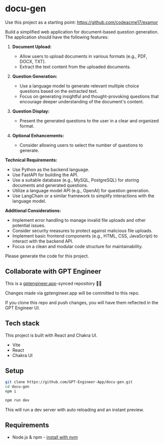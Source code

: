 # docu-gen

Use this project as a starting point: https://github.com/codeacme17/examor

Build a simplified web application for document-based question generation. The application should have the following features:

1. **Document Upload:**
   - Allow users to upload documents in various formats (e.g., PDF, DOCX, TXT).
   - Extract the text content from the uploaded documents.

2. **Question Generation:**
   - Use a language model to generate relevant multiple choice questions based on the extracted text.
   - Focus on generating insightful and thought-provoking questions that encourage deeper understanding of the document's content.

3. **Question Display:**
   - Present the generated questions to the user in a clear and organized format.

4. **Optional Enhancements:**
   - Consider allowing users to select the number of questions to generate.

**Technical Requirements:**

- Use Python as the backend language.
- Use FastAPI for building the API.
- Use a suitable database (e.g., MySQL, PostgreSQL) for storing documents and generated questions.
- Utilize a language model API (e.g., OpenAI) for question generation.
- Use LangChain or a similar framework to simplify interactions with the language model.

**Additional Considerations:**

- Implement error handling to manage invalid file uploads and other potential issues.
- Consider security measures to protect against malicious file uploads.
- Implement basic frontend components (e.g., HTML, CSS, JavaScript) to interact with the backend API.
- Focus on a clean and modular code structure for maintainability.

Please generate the code for this project.

## Collaborate with GPT Engineer

This is a [gptengineer.app](https://gptengineer.app)-synced repository 🌟🤖

Changes made via gptengineer.app will be committed to this repo.

If you clone this repo and push changes, you will have them reflected in the GPT Engineer UI.

## Tech stack

This project is built with React and Chakra UI.

- Vite
- React
- Chakra UI

## Setup

```sh
git clone https://github.com/GPT-Engineer-App/docu-gen.git
cd docu-gen
npm i
```

```sh
npm run dev
```

This will run a dev server with auto reloading and an instant preview.

## Requirements

- Node.js & npm - [install with nvm](https://github.com/nvm-sh/nvm#installing-and-updating)
